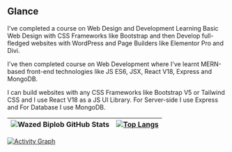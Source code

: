 ## Glance

I've completed a course on Web Design and Development Learning Basic Web Design with CSS Frameworks like Bootstrap and then Develop full-fledged websites with WordPress and Page Builders like Elementor Pro and Divi.

I've then completed course on Web Development where I've learnt MERN-based front-end technologies like JS ES6, JSX, React V18, Express and MongoDB.

I can build websites with any CSS Frameworks like Bootstrap V5 or Tailwind CSS and I use React V18 as a JS UI Library. For Server-side I use Express and For Database I use MongoDB.

| ![Wazed Biplob GitHub Stats](https://github-readme-stats.vercel.app/api?username=wazed-biplob&show_icons=true&theme=radical) | [![Top Langs](https://github-readme-stats.vercel.app/api/top-langs/?username=wazed-biplob&layout=donut-vertical)](https://github.com/wazed-biplob/wazed-biplob) |
| :--------------------------------------------------------------------------------------------------------------------------- | :-------------------------------------------------------------------------------------------------------------------------------------------------------------- |

[![Activity Graph](https://github-readme-activity-graph.vercel.app/graph?username=wazed-biplob&theme=react)](https://github.com/wazed-biplob/wazed-biplob)

